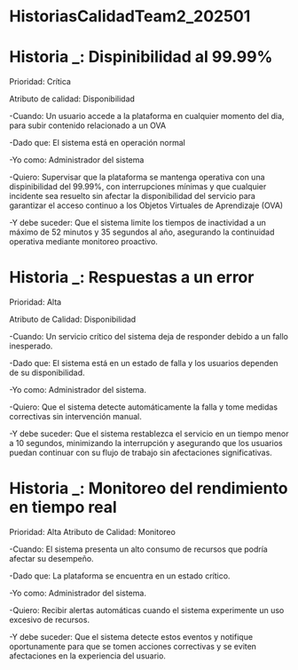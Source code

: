 # HistoriasCalidadTeam2_202501


# Historia _: Dispinibilidad al 99.99%

Prioridad: Crítica

Atributo de calidad: Disponibilidad

-Cuando: Un usuario accede a la plataforma en cualquier momento del dia, para subir contenido relacionado a un OVA

-Dado que: El sistema está en operación normal

-Yo como: Administrador del sistema

-Quiero: Supervisar que la plataforma se mantenga operativa con una dispinibilidad del 99.99%, con interrupciones mínimas y que cualquier incidente sea resuelto sin afectar la disponibilidad del servicio
         para garantizar el acceso continuo a los Objetos Virtuales de Aprendizaje (OVA)

-Y debe suceder: Que el sistema limite los tiempos de inactividad a un máximo de 52 minutos y 35 segundos al año, asegurando la continuidad operativa mediante monitoreo proactivo.


# Historia _: Respuestas a un error
Prioridad: Alta

Atributo de Calidad: Disponibilidad

-Cuando: Un servicio crítico del sistema deja de responder debido a un fallo inesperado.

-Dado que: El sistema está en un estado de falla y los usuarios dependen de su disponibilidad.

-Yo como: Administrador del sistema.

-Quiero: Que el sistema detecte automáticamente la falla y tome medidas correctivas sin intervención manual.

-Y debe suceder: Que el sistema restablezca el servicio en un tiempo menor a 10 segundos, minimizando la interrupción y asegurando que los usuarios puedan continuar con su flujo de trabajo sin afectaciones significativas.


# Historia _: Monitoreo del rendimiento en tiempo real

Prioridad: Alta
Atributo de Calidad: Monitoreo

-Cuando: El sistema presenta un alto consumo de recursos que podría afectar su desempeño.

-Dado que: La plataforma se encuentra en un estado crítico.

-Yo como: Administrador del sistema.

-Quiero: Recibir alertas automáticas cuando el sistema experimente un uso excesivo de recursos.

-Y debe suceder: Que el sistema detecte estos eventos y notifique oportunamente para que se tomen acciones correctivas y se eviten afectaciones en la experiencia del usuario.

